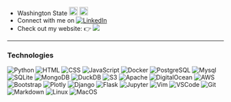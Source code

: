 - Washington State <img src="https://geocoug.com/images/wsu.svg" width="20px" style="margin-top: -10px;"/> <img src="https://static.www.nfl.com/t_q-best/league/api/clubs/logos/SEA" width="20px"/> <img src="https://www.mlbstatic.com/team-logos/team-cap-on-dark/136.svg" height="17px" /> <img src="https://assets.nhle.com/logos/nhl/svg/SEA_light.svg" height="17px">
- Connect with me on <a href="https://www.linkedin.com/in/c-grant/">![LinkedIn](https://img.shields.io/badge/LinkedIn-000000?style=flat&logo=linkedin&logoColor=white&labelColor=blue)</a>
- Check out my website: 👉 [![](https://img.shields.io/badge/geocoug.com-123456?style=flat)](https://geocoug.com)

---

### Technologies

![Python](https://img.shields.io/badge/Python-000000?style=flat&logo=python&logoColor=white&labelColor=3776AB)
![HTML](https://img.shields.io/badge/HTML-000000?style=flat&logo=html5&logoColor=white&labelColor=E34F26)
![CSS](https://img.shields.io/badge/CSS-000000?style=flat&logo=css3&logoColor=white&labelColor=1572B6)
![JavaScript](https://img.shields.io/badge/JavaScript-000000?style=flat&logo=javascript&logoColor=white&labelColor=F7DF1E)
![Docker](https://img.shields.io/badge/Docker-000000?style=flat&logo=docker&logoColor=white&labelColor=2496ED)
![PostgreSQL](https://img.shields.io/badge/PostgreSQL-000000?style=flat&logo=postgresql&logoColor=white&labelColor=316192)
![Mysql](https://img.shields.io/badge/MySQL-000000?style=flat&logo=mysql&logoColor=white&labelColor=2300f)
![SQLite](https://img.shields.io/badge/SQLite-000000?style=flat&logo=sqlite&logoColor=white&labelColor=003B57)
![MongoDB](https://img.shields.io/badge/MongoDB-000000?style=flat&logo=mongodb&logoColor=white&labelColor=47A248)
![DuckDB](https://img.shields.io/badge/DuckDB-000000?style=flat&logo=duckdb&logoColor=white&labelColor=47A248)
![S3](https://img.shields.io/badge/S3-000000?style=flat&logo=amazon-s3&logoColor=white&labelColor=569A31)
![Apache](https://img.shields.io/badge/Apache-000000?style=flat&logo=apache&logoColor=white&labelColor=D22128)
![DigitalOcean](https://img.shields.io/badge/DigitalOcean-000000?style=flat&logo=digitalocean&logoColor=white&labelColor=0080FF)
![AWS](https://img.shields.io/badge/AWS-000000?style=flat&logo=amazon-aws&logoColor=white&labelColor=232F3E)
![Bootstrap](https://img.shields.io/badge/Bootstrap-000000?style=flat&logo=bootstrap&logoColor=white&labelColor=7952B3)
![Plotly](https://img.shields.io/badge/Plotly-000000?style=flat&logo=plotly&logoColor=white&labelColor=3F4F75)
![Django](https://img.shields.io/badge/Django-000000?style=flat&logo=django&logoColor=white&labelColor=092E20)
![Flask](https://img.shields.io/badge/Flask-000000?style=flat&logo=flask&logoColor=white&labelColor=000000)
![Jupyter](https://img.shields.io/badge/Jupyter-000000?style=flat&logo=jupyter&logoColor=white&labelColor=F37626)
![Vim](https://img.shields.io/badge/Vim-000000?style=flat&logo=vim&logoColor=white&labelColor=019733)
![VSCode](https://img.shields.io/badge/VSCode-000000?style=flat&logo=visual-studio-code&logoColor=white&labelColor=007ACC)
![Git](https://img.shields.io/badge/Git-000000?style=flat&logo=git&logoColor=white&labelColor=F05032)
![Markdown](https://img.shields.io/badge/Markdown-000000?style=flat&logo=markdown&logoColor=white&labelColor=000000)
![Linux](https://img.shields.io/badge/Linux-000000?style=flat&logo=linux&logoColor=white&labelColor=FCC624)
![MacOS](https://img.shields.io/badge/MacOS-000000?style=flat&logo=apple&logoColor=white&labelColor=999999)
